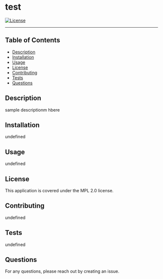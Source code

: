 # test

[![License](https://img.shields.io/badge/License-MPL%202.0-brightgreen.svg)](https://img.shields.io/badge/License-MPL%202.0-brightgreen.svg)

---

## Table of Contents
- [Description](#description)
- [Installation](#installation)
- [Usage](#usage)
- [License](#license)
- [Contributing](#contributing)
- [Tests](#tests)
- [Questions](#questions)


## Description
sample descriptionm hbere

## Installation
undefined

## Usage
undefined

## License
This application is covered under the MPL 2.0 license.

## Contributing
undefined

## Tests
undefined

## Questions
For any questions, please reach out by creating an issue.
